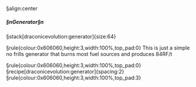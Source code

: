§align:center
##### §nGenerator§n

§stack[draconicevolution:generator]{size:64}

§rule{colour:0x606060,height:3,width:100%,top_pad:0}
This is just a simple no frills generator that burns most fuel sources and produces 84RF/t

§rule{colour:0x606060,height:3,width:100%,top_pad:0}
§recipe[draconicevolution:generator]{spacing:2}
§rule{colour:0x606060,height:3,width:100%,top_pad:3}
